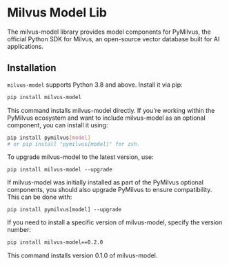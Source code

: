 # Milvus Model Lib

The milvus-model library provides model components for PyMilvus, the official Python SDK for Milvus, an open-source vector database built for AI applications.

## Installation

`milvus-model` supports Python 3.8 and above. Install it via pip:
```bash
pip install milvus-model
```
This command installs milvus-model directly. If you're working within the PyMilvus ecosystem and want to include milvus-model as an optional component, you can install it using:
```bash
pip install pymilvus[model] 
# or pip install "pymilvus[model]" for zsh.
```
To upgrade milvus-model to the latest version, use:
```
pip install milvus-model --upgrade
```
If milvus-model was initially installed as part of the PyMilvus optional components, you should also upgrade PyMilvus to ensure compatibility. This can be done with:
```
pip install pymilvus[model] --upgrade
```
If you need to install a specific version of milvus-model, specify the version number:
```bash
pip install milvus-model==0.2.0
```
This command installs version 0.1.0 of milvus-model.




